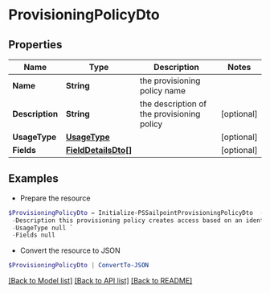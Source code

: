 # ProvisioningPolicyDto
## Properties

Name | Type | Description | Notes
------------ | ------------- | ------------- | -------------
**Name** | **String** | the provisioning policy name | 
**Description** | **String** | the description of the provisioning policy | [optional] 
**UsageType** | [**UsageType**](UsageType.md) |  | [optional] 
**Fields** | [**FieldDetailsDto[]**](FieldDetailsDto.md) |  | [optional] 

## Examples

- Prepare the resource
```powershell
$ProvisioningPolicyDto = Initialize-PSSailpointProvisioningPolicyDto  -Name example provisioning policy for inactive identities `
 -Description this provisioning policy creates access based on an identity going inactive `
 -UsageType null `
 -Fields null
```

- Convert the resource to JSON
```powershell
$ProvisioningPolicyDto | ConvertTo-JSON
```

[[Back to Model list]](../README.md#documentation-for-models) [[Back to API list]](../README.md#documentation-for-api-endpoints) [[Back to README]](../README.md)

